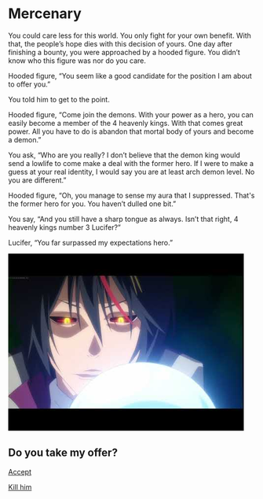 # Mercenary
You could care less for this world. You only fight for your own benefit. With that, the people’s hope dies with this decision of yours. One day after finishing a bounty, you were approached by a hooded figure. You didn’t know who this figure was nor do you care.  
  
Hooded figure, “You seem like a good candidate for the position I am about to offer you.”
  
You told him to get to the point.  
  
Hooded figure, “Come join the demons. With your power as a hero, you can easily become a member of the 4 heavenly kings. With that comes great power. All you have to do is abandon that mortal body of yours and become a demon.”  
  
You ask, “Who are you really? I don’t believe that the demon king would send a lowlife to come make a deal with the former hero. If I were to make a guess at your real identity, I would say you are at least arch demon level. No you are different.”  
  
Hooded figure, “Oh, you manage to sense my aura that I suppressed. That's the former hero for you. You haven’t dulled one bit.”  
  
You say, “And you still have a sharp tongue as always. Isn’t that right, 4 heavenly kings number 3 Lucifer?”  
  
Lucifer, “You far surpassed my expectations hero.”  

![meeting](../images/meeting.jpg)
  
Do you take my offer? 
---

[Accept](four-heavenly-kings.md)

[Kill him](result-action.md)